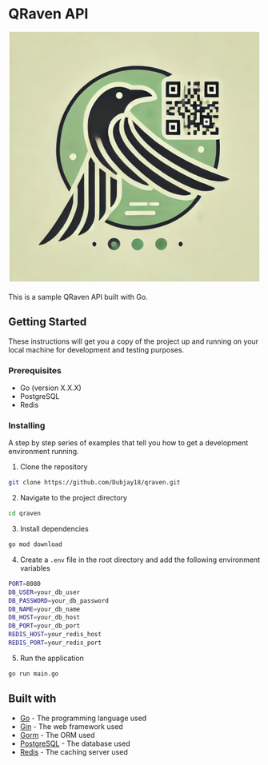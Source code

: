 # QRaven API

<div align="center">
    <img src="./static/logo.webp" alt="logo" style="max-height: 500px; margin-bottom: 5px;" />
</div>

This is a sample QRaven API built with Go.

## Getting Started

These instructions will get you a copy of the project up and running on your local machine for development and testing purposes.

### Prerequisites

- Go (version X.X.X)
- PostgreSQL
- Redis

### Installing

A step by step series of examples that tell you how to get a development environment running.

1. Clone the repository

```bash
git clone https://github.com/Dubjay18/qraven.git
```

2. Navigate to the project directory

```bash
cd qraven
```

3. Install dependencies

```bash
go mod download
```

4. Create a `.env` file in the root directory and add the following environment variables

```bash
PORT=8080
DB_USER=your_db_user
DB_PASSWORD=your_db_password
DB_NAME=your_db_name
DB_HOST=your_db_host
DB_PORT=your_db_port
REDIS_HOST=your_redis_host
REDIS_PORT=your_redis_port
```

5. Run the application

```bash
go run main.go
```

## Built with

- [Go](https://golang.org/) - The programming language used
- [Gin](https://) - The web framework used
- [Gorm](https://) - The ORM used
- [PostgreSQL](https://) - The database used
- [Redis](https://) - The caching server used
